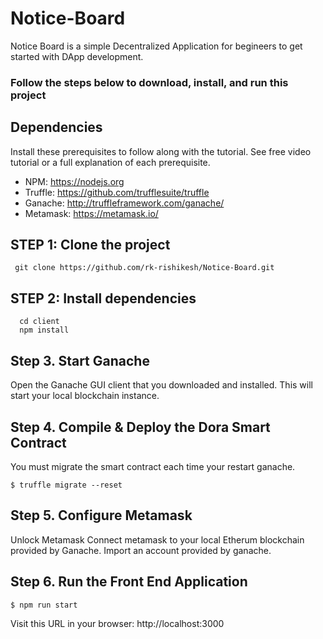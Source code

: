 # Notice-Board

Notice Board is a simple Decentralized Application for begineers to get started with DApp development. 


### Follow the steps below to download, install, and run this project

## Dependencies
Install these prerequisites to follow along with the tutorial. See free video tutorial or a full explanation of each prerequisite.

- NPM: https://nodejs.org
- Truffle: https://github.com/trufflesuite/truffle
- Ganache: http://truffleframework.com/ganache/
- Metamask: https://metamask.io/

## STEP 1: Clone the project
  ```
   git clone https://github.com/rk-rishikesh/Notice-Board.git
  ```
## STEP 2: Install dependencies
```
  cd client
  npm install
```
## Step 3. Start Ganache
  Open the Ganache GUI client that you downloaded and installed. This will start your local blockchain instance. 
  
## Step 4. Compile & Deploy the Dora Smart Contract

  You must migrate the smart contract each time your restart ganache.
  ```
  $ truffle migrate --reset 
  ```
  
## Step 5. Configure Metamask
  Unlock Metamask
  Connect metamask to your local Etherum blockchain provided by Ganache.
  Import an account provided by ganache.

## Step 6. Run the Front End Application
  ```
  $ npm run start 
  ```
  Visit this URL in your browser: http://localhost:3000
